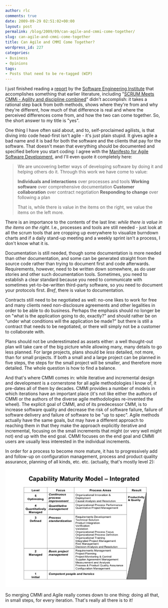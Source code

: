 ```yaml
---
author: rlc
comments: true
date: 2009-09-29 02:51:02+00:00
layout: post
permalink: /blog/2009/09/can-agile-and-cmmi-come-together/
slug: can-agile-and-cmmi-come-together
title: Can Agile and CMMI Come Together?
wordpress_id: 227
categories:
- Business
- Opinions
tags:
- Posts that need to be re-tagged (WIP)
---
```


I just finished reading a [report](http://www.sei.cmu.edu/library/abstracts/reports/08tn003.cfm) by the [Software Engineering Institute](http://www.sei.cmu.edu/) that accomplishes something that earlier literature, including "[SCRUM Meets CMMi - Agility and discipline combined](http://www.ddj.com/cpp/201202684)" didn't accomplish: it takes a rational step back from both methods, shows where they're from and why they're different, how much of that difference is real and where the perceived differences come from, and how the two can come together. So, the short answer to my title is "yes".

One thing I have often said about, and to, self-proclaimed agilists, is that diving into code head-first isn't agile - it's just plain stupid. It gives agile a bad name and it is bad for both the software and the clients that pay for the software. That doesn't mean that everything should be documented and specified before you start coding: I agree with the [Manifesto for Agile Software Development](http://agilemanifesto.org), and I'll even quote it completely here:



<blockquote>We are uncovering better ways of developing software by doing it and helping others do it. Through this work we have come to value:

**Individuals and interactions** over processes and tools
**Working software** over comprehensive documentation
**Customer collaboration** over contract negotiation
**Responding to change** over following a plan

That is, while there is value in the items on the right, we value the items on the left more.</blockquote>



There is an importance to the contents of the last line: _while there is value in the items on the right_. I.e., processes and tools are still needed - just look at all the scrum tools that are cropping up everywhere to visualize burndown charts and if a daily stand-up meeting and a weekly sprint isn't a process, I don't know what it is.

Documentation is still needed, though some documentation is more needed than other documentation, and some can be generated straight from the source code rather than trying to document first and code afterwards. Requirements, however, need to be written down somewhere, as do user stories and other such documentation tools. Sometimes, you need to establish a clear standard because you need to communicate with sometimes yet-to-be-written third-party software, so you need to document your protocols first. _Bref_, there is value to documentation.

Contracts still need to be negotiated as well: no-one likes to work for free and many clients need non-disclosure agreements and other legalities in order to be able to do business. Perhaps the emphasis should no longer be on "what is the application going to do, exactly?" and should rather be on "under what conditions will the application be made?" but there is still a contract that needs to be negotiated, or there will simply not be a customer to collaborate with.

Plans should not be underestimated as assets either: a well thought-out plan will take care of the big picture while allowing many, many details to go less planned. For large projects, plans should be _less_ detailed, not more, than for small projects. If both a small and a large project can be planned in five steps, the steps for the small project will be smaller, and therefore more detailed. The whole question is how to find a balance.

And that's where CMMI comes in: while iterative and incremental design and development is a cornerstone for all agile methodologies I know of, it pre-dates all of them by decades. CMMI provides a number of models in which iterations have an important place (it's not like either the authors of CMMI or the authors of the diverse agile methodologies re-invented the wheel). The explicit goal of CMMI, and of its predecessor CMM, is to increase software quality and decrease the risk of software failure, failure of software delivery and failure of software to be "up to spec". Agile methods actually have the same goals, but may have a different approach to reaching them in that they make the approach explicitly iterative and incremental, focusing on the small increments that might (or very well might not) end up with the end goal. CMMI focuses on the end goal and CMMI users are usually less interested in the individual increments.

In order for a process to become more mature, it has to progressively add and follow-up on configuration management, process and product quality assurance, planning of all kinds, etc. etc. (actually, that's mostly level 2):

![Capability_Maturity_Model](/assets/2009/09/Capability_Maturity_Model.jpg)

So merging CMMI and Agile really comes down to one thing: doing all that, in small steps, for every iteration. That's really all there is to it!
